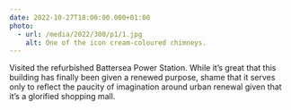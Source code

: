 ```yaml
---
date: 2022-10-27T18:00:00.000+01:00
photo:
  - url: /media/2022/300/p1/1.jpg
    alt: One of the icon cream-coloured chimneys.
---
```


Visited the refurbished Battersea Power Station. While it’s great that this building has finally been given a renewed purpose, shame that it serves only to reflect the paucity of imagination around urban renewal given that it’s a glorified shopping mall.
